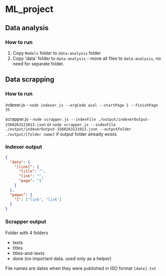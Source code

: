 # ML_project

## Data analysis

### How to run
1. Copy `Models` folder to `data-analysis` folder
2. Copy 'data' folder to `data-analysis` - move all files to `data-analysis`, no need for separate folder.

## Data scrapping

### How to run

indexer.js - `node indexer.js --orgCode aval --startPage 1 --finishPage 35`

scrapper.js - `node scrapper.js --indexFile ./output/indexerOutput-1560263121013.json` or `node scrapper.js --indexFile ./output/indexerOutput-1560263121013.json --outputFolder ./output/[folder name]` if output folder already exists

### Indexer output
```json
{
  "data": {
    "[link]": {
      "title": "",
      "link": "",
      "page": "1"
    }
  },
  "pages": {
    "1": ["link", "link"]
  }
}
```

### Scrapper output

Folder with 4 folders
- texts
- titles
- titles-and-texts
- done (no important data. used only as a helper)

File names are dates when they were published in ISO format `[date].txt`

